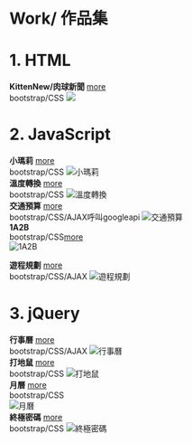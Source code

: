 # Work/ 作品集

# 1. HTML

**KittenNew/肉球新聞**  [more](https://loislin.azurewebsites.net/)  
bootstrap/CSS
![](./images/home-images/肉球新聞.png)
# 2. JavaScript
 <!-- **溫度轉換**  
       bootstrap/CSS
    ![](./images/home-images/__溫度轉換.png "溫度轉換") -->
  **小瑪莉**  [more](https://github.com/LoisOUO/2018-BuildSchool-Front-End/tree/master/JavaScript/JS_Hackathon_TurntableGame)  
  bootstrap/CSS
![](./images/home-images/image-1-3.png "小瑪莉")  
 **溫度轉換**  [more]()  
      bootstrap/CSS
![](./images/home-images/image-2-3.png "溫度轉換")  
**交通預算**  [more]()  
      bootstrap/CSS/AJAX呼叫googleapi
![](./images/home-images/image-2-4.png "交通預算")  
 **1A2B**  
 bootstrap/CSS[more]()  
![](./images/home-images/image-2-5.png "1A2B")  

   **遊程規劃**  [more](https://github.com/LoisOUO/2018-BuildSchool-Front-End/tree/master/JavaScript/TravelPlan)  
bootstrap/CSS/AJAX
![](./images/home-images/image-1-4.png "遊程規劃")  
# 3. jQuery
**行事曆**  [more]()  
bootstrap/CSS/AJAX
![](./images/home-images/image-1-1.png "行事曆")  
    **打地鼠**  [more]()  
bootstrap/CSS
![](./images/home-images/image-1-2.png "打地鼠")  
  **月曆**  [more](https://github.com/LoisOUO/2018-BuildSchool-Front-End/tree/master/jQuery/Calendar)  
  bootstrap/CSS   
![](./images/home-images/image-2-1.png "月曆")  
**終極密碼**  [more](https://github.com/LoisOUO/2018-BuildSchool-Front-End/tree/master/JavaScript/GuessNumber)  
bootstrap/CSS
   ![](./images/home-images/image-2-2.png "終極密碼")  





